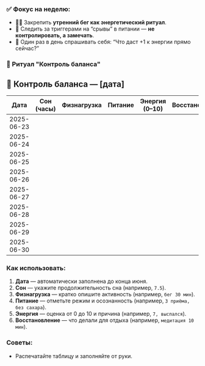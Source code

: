 ### ✅ Фокус на неделю:

- 🏃‍♂️ Закрепить **утренний бег как энергетический ритуал**.
- 🍵 Следить за триггерами на “срывы” в питании — **не контролировать, а замечать**.
- 🔋 Один раз в день спрашивать себя: “Что даст +1 к энергии прямо сейчас?”

### 📘 Ритуал "Контроль баланса"
## 🌱 Контроль баланса — [дата]

| Дата       | Сон (часы) | Физнагрузка | Питание | Энергия (0–10) | Восстановление |
| ---------- | ---------- | ----------- | ------- | -------------- | -------------- |
| 2025-06-23 |            |             |         |                |                |
| 2025-06-24 |            |             |         |                |                |
| 2025-06-25 |            |             |         |                |                |
| 2025-06-26 |            |             |         |                |                |
| 2025-06-27 |            |             |         |                |                |
| 2025-06-28 |            |             |         |                |                |
| 2025-06-29 |            |             |         |                |                |
| 2025-06-30 |            |             |         |                |                |
### Как использовать:

1. **Дата** — автоматически заполнена до конца июня.
2. **Сон** — укажите продолжительность сна (например, `7.5`).
3. **Физнагрузка** — кратко опишите активность (например, `бег 30 мин`).
4. **Питание** — отметьте режим и осознанность (например, `3 приёма, без сахара`).
5. **Энергия** — оценка от 0 до 10 и причина (например, `7, выспался`).
6. **Восстановление** — что делали для отдыха (например, `медитация 10 мин`).
### Советы:

- Распечатайте таблицу и заполняйте от руки.